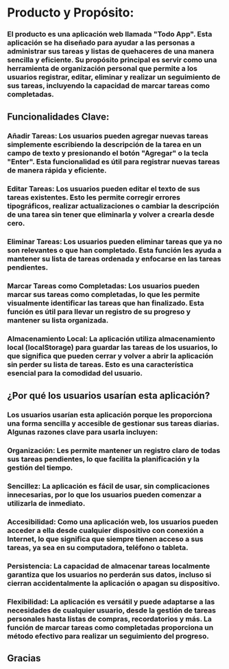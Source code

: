 # Producto y Propósito:

### El producto es una aplicación web llamada "Todo App". Esta aplicación se ha diseñado para ayudar a las personas a administrar sus tareas y listas de quehaceres de una manera sencilla y eficiente. Su propósito principal es servir como una herramienta de organización personal que permite a los usuarios registrar, editar, eliminar y realizar un seguimiento de sus tareas, incluyendo la capacidad de marcar tareas como completadas.

## Funcionalidades Clave:

### Añadir Tareas: Los usuarios pueden agregar nuevas tareas simplemente escribiendo la descripción de la tarea en un campo de texto y presionando el botón "Agregar" o la tecla "Enter". Esta funcionalidad es útil para registrar nuevas tareas de manera rápida y eficiente.

### Editar Tareas: Los usuarios pueden editar el texto de sus tareas existentes. Esto les permite corregir errores tipográficos, realizar actualizaciones o cambiar la descripción de una tarea sin tener que eliminarla y volver a crearla desde cero.

### Eliminar Tareas: Los usuarios pueden eliminar tareas que ya no son relevantes o que han completado. Esta función les ayuda a mantener su lista de tareas ordenada y enfocarse en las tareas pendientes.

### Marcar Tareas como Completadas: Los usuarios pueden marcar sus tareas como completadas, lo que les permite visualmente identificar las tareas que han finalizado. Esta función es útil para llevar un registro de su progreso y mantener su lista organizada.

### Almacenamiento Local: La aplicación utiliza almacenamiento local (localStorage) para guardar las tareas de los usuarios, lo que significa que pueden cerrar y volver a abrir la aplicación sin perder su lista de tareas. Esto es una característica esencial para la comodidad del usuario.

## ¿Por qué los usuarios usarían esta aplicación?

### Los usuarios usarían esta aplicación porque les proporciona una forma sencilla y accesible de gestionar sus tareas diarias. Algunas razones clave para usarla incluyen:

### Organización: Les permite mantener un registro claro de todas sus tareas pendientes, lo que facilita la planificación y la gestión del tiempo.

### Sencillez: La aplicación es fácil de usar, sin complicaciones innecesarias, por lo que los usuarios pueden comenzar a utilizarla de inmediato.

### Accesibilidad: Como una aplicación web, los usuarios pueden acceder a ella desde cualquier dispositivo con conexión a Internet, lo que significa que siempre tienen acceso a sus tareas, ya sea en su computadora, teléfono o tableta.

### Persistencia: La capacidad de almacenar tareas localmente garantiza que los usuarios no perderán sus datos, incluso si cierran accidentalmente la aplicación o apagan su dispositivo.

### Flexibilidad: La aplicación es versátil y puede adaptarse a las necesidades de cualquier usuario, desde la gestión de tareas personales hasta listas de compras, recordatorios y más. La función de marcar tareas como completadas proporciona un método efectivo para realizar un seguimiento del progreso.

## Gracias